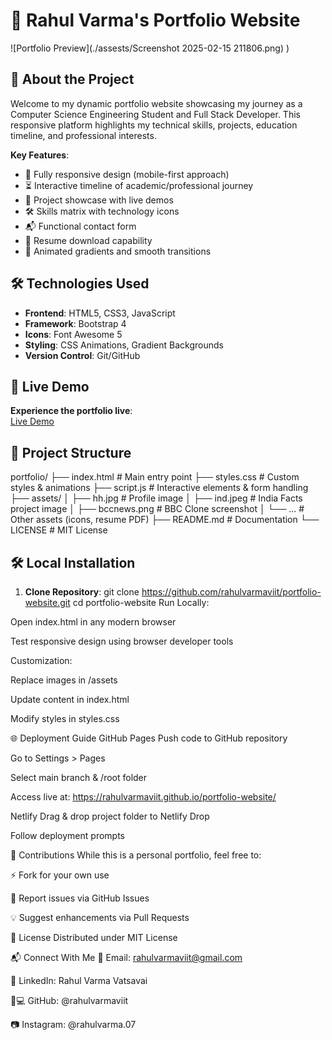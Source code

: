 # 🚀 Rahul Varma's Portfolio Website

![Portfolio Preview](./assests/Screenshot 2025-02-15 211806.png)
)  

## 🌟 About the Project
Welcome to my dynamic portfolio website showcasing my journey as a Computer Science Engineering Student and Full Stack Developer. This responsive platform highlights my technical skills, projects, education timeline, and professional interests.

**Key Features**:
- 📱 Fully responsive design (mobile-first approach)
- ⏳ Interactive timeline of academic/professional journey
- 💼 Project showcase with live demos
- 🛠️ Skills matrix with technology icons
- 📬 Functional contact form
- 📄 Resume download capability
- 🌈 Animated gradients and smooth transitions

## 🛠️ Technologies Used
- **Frontend**: HTML5, CSS3, JavaScript
- **Framework**: Bootstrap 4
- **Icons**: Font Awesome 5
- **Styling**: CSS Animations, Gradient Backgrounds
- **Version Control**: Git/GitHub

## 🚀 Live Demo
**Experience the portfolio live**:  
[Live Demo](https://rahulvarmaviit.netlify.app/)

## 📂 Project Structure
portfolio/
├── index.html # Main entry point
├── styles.css # Custom styles & animations
├── script.js # Interactive elements & form handling
├── assets/
│ ├── hh.jpg # Profile image
│ ├── ind.jpeg # India Facts project image
│ ├── bccnews.png # BBC Clone screenshot
│ └── ... # Other assets (icons, resume PDF)
├── README.md # Documentation
└── LICENSE # MIT License

## 🛠️ Local Installation
1. **Clone Repository**:
git clone https://github.com/rahulvarmaviit/portfolio-website.git
cd portfolio-website
Run Locally:

Open index.html in any modern browser

Test responsive design using browser developer tools

Customization:

Replace images in /assets

Update content in index.html

Modify styles in styles.css

🌐 Deployment Guide
GitHub Pages
Push code to GitHub repository

Go to Settings > Pages

Select main branch & /root folder

Access live at: https://rahulvarmaviit.github.io/portfolio-website/

Netlify
Drag & drop project folder to Netlify Drop

Follow deployment prompts

🤝 Contributions
While this is a personal portfolio, feel free to:

⚡ Fork for your own use

🐛 Report issues via GitHub Issues

💡 Suggest enhancements via Pull Requests

📜 License
Distributed under MIT License

📬 Connect With Me
📧 Email: rahulvarmaviit@gmail.com

💼 LinkedIn: Rahul Varma Vatsavai

👨💻 GitHub: @rahulvarmaviit

📷 Instagram: @rahulvarma.07
